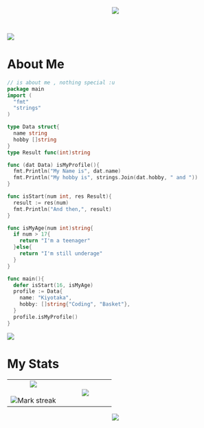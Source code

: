 <div align='center'>
  <img src=https://i.pinimg.com/originals/2d/79/a2/2d79a22c6a7902c41866fe4badebe98e.gif>
</div>

&nbsp;

<img src="https://user-images.githubusercontent.com/73097560/115834477-dbab4500-a447-11eb-908a-139a6edaec5c.gif"></p>


# About Me
```go
// is about me , nothing special :u
package main
import (
  "fmt"
  "strings"
)

type Data struct{
  name string
  hobby []string
}
type Result func(int)string

func (dat Data) isMyProfile(){
  fmt.Println("My Name is", dat.name)
  fmt.Println("My hobby is", strings.Join(dat.hobby, " and "))
}

func isStart(num int, res Result){
  result := res(num)
  fmt.Println("And then,", result)
}

func isMyAge(num int)string{
  if num > 17{
    return "I'm a teenager"
  }else{
    return "I'm still underage"
  }
}

func main(){
  defer isStart(16, isMyAge)
  profile := Data{
    name: "Kiyotaka",
    hobby: []string{"Coding", "Basket"},
  }
  profile.isMyProfile()
}
```

<img src="https://user-images.githubusercontent.com/73097560/115834477-dbab4500-a447-11eb-908a-139a6edaec5c.gif"></p>


# My Stats


<table border="0" align="center">
<tr border="0">
<td width="50%" align="center">
  
  <img  align="center"  src="https://github-readme-stats.vercel.app/api?username=ItsArul&theme=tokyonight&show_icons=true&count_private=true" />
  <br></br>
  <img  title="🔥 Get streak stats for your profile at git.io/streak-stats" alt="Mark streak" src="https://github-readme-streak-stats.herokuapp.com/?user=ItsArul&theme=tokyonight&hide_border=true" />


  
</td>

<td width="50%" align="center">

  <img  align="center"  src="https://github-readme-stats.anuraghazra1.vercel.app/api/top-langs/?username=ItsArul&theme=tokyonight&hide_border=true&no-bg=true&no-frame=true&langs_count=10"/>
  
  </td>
</tr>
</table>


<p  align="center">
<img src="https://user-images.githubusercontent.com/73097560/115834477-dbab4500-a447-11eb-908a-139a6edaec5c.gif"></p>

